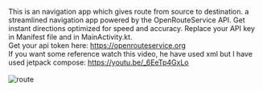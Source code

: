 This is an navigation app which gives route from source to destination. a streamlined navigation app powered by the OpenRouteService API. Get instant directions optimized for speed and accuracy.
Replace your API key in Manifest file and in MainActivity.kt.
<br>Get your api token here: https://openrouteservice.org
<br>
If you want some reference watch this video, he have used xml but I have used jetpack compose: https://youtu.be/_6EeTp4GxLo
<br><br>
![route](https://github.com/Swapnil-J-Patil/GoogleMapDirectionApp/assets/129786110/fcee5abc-c964-4d5e-b9ce-7383b042f37f)
